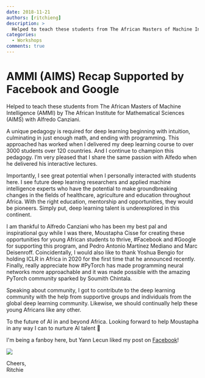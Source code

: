 ```yaml
---
date: 2018-11-21
authors: [ritchieng]
description: >
  Helped to teach these students from The African Masters of Machine Intelligence (AMMI) by The African Institute for Mathematical Sciences (AIMS) with Alfredo Canziani. Sponsored by Google and Facebook.
categories:
  - Workshops
comments: true
---
```


# AMMI (AIMS) Recap Supported by Facebook and Google

Helped to teach these students from The African Masters of Machine Intelligence (AMMI) by The African Institute for Mathematical Sciences (AIMS) with Alfredo Canziani.

<!-- more -->

A unique pedagogy is required for deep learning beginning with intuition, culminating in just enough math, and ending with programming. This approached has worked when I delivered my deep learning course to over 3000 students over 120 countries. And I continue to champion this pedagogy. I’m very pleased that I share the same passion with Alfedo when he delivered his interactive lectures.

Importantly, I see great potential when I personally interacted with students here. I see future deep learning researchers and applied machine intelligence experts who have the potential to make groundbreaking changes in the fields of healthcare, agriculture and education throughout Africa. With the right education, mentorship and opportunities, they would be pioneers. Simply put, deep learning talent is underexplored in this continent.

I am thankful to Alfredo Canziani who has been my best pal and inspirational guy while I was there, Moustapha Cisse for creating these opportunities for young African students to thrive, #Facebook and #Google for supporting this program, and Pedro Antonio Martínez Mediano and Marc Deisenroff. Coincidentally, I would also like to thank Yoshua Bengio for holding ICLR in Africa in 2020 for the first time that he announced recently. Finally, really appreciate how #PyTorch has made programming neural networks more approachable and it was made possible with the amazing PyTorch community sparked by Soumith Chintala.

Speaking about community, I got to contribute to the deep learning community with the help from supportive groups and individuals from the global deep learning community. Likewise, we should continually help these young Africans like any other.

To the future of AI in and beyond Africa. Looking forward to help Moustapha in any way I can to nurture AI talent 🙂

I'm being a fanboy here, but Yann Lecun liked my post on [Facebook](https://www.facebook.com/ritchiengz/posts/2267714723302661)!

![](https://res.cloudinary.com/ritchieng/image/upload/v1542700156/ritchieng.com/ammi_facebook_google_2018/ammi_students_2018.jpg)

Cheers,
<br />Ritchie